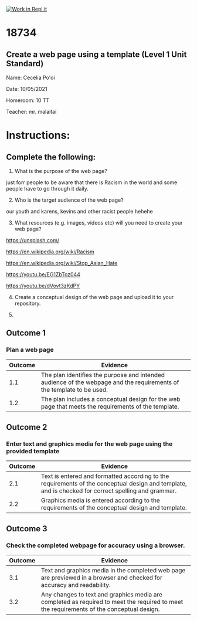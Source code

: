 [![Work in Repl.it](https://classroom.github.com/assets/work-in-replit-14baed9a392b3a25080506f3b7b6d57f295ec2978f6f33ec97e36a161684cbe9.svg)](https://classroom.github.com/online_ide?assignment_repo_id=4737132&assignment_repo_type=AssignmentRepo)
# 18734
## Create a web page using a template (Level 1 Unit Standard)

Name: Cecelia Po'oi

Date: 10/05/2021

Homeroom: 10 TT

Teacher: mr. malaitai

# Instructions:

## Complete the following:
1. What is the purpose of the web page?

just forr people to be aware that there is Racism in the world and some people have to go through it daily.

2. Who is the target audience of the web page?

our youth and karens, kevins and other racist people hehehe

3. What resources (e.g. images, videos etc) will you need to create your web page? 

https://unsplash.com/

https://en.wikipedia.org/wiki/Racism

https://en.wikipedia.org/wiki/Stop_Asian_Hate

https://youtu.be/EG1ZbToz044

https://youtu.be/dVovt3zKdPY

4. Create a conceptual design of the web page and upload it to your repository.

5. 

## Outcome 1
### Plan a web page
| Outcome | Evidence |
| --- | --- |
| 1.1 | The plan identifies the purpose and intended audience of the webpage and the requirements of the template to be used. |
| 1.2 | The plan includes a conceptual design for the web page that meets the requirements of the template. |

## Outcome 2
### Enter text and graphics media for the web page using the provided template
| Outcome | Evidence |
| --- | --- |
| 2.1 | Text is entered and formatted according to the requirements of the conceptual design and template, and is checked for correct spelling and grammar. |
| 2.2 | Graphics media is entered according to the requirements of the conceptual design and template. |

## Outcome 3
### Check the completed webpage for accuracy using a browser.
| Outcome | Evidence |
| --- | --- |
| 3.1 | Text and graphics media in the completed web page are previewed in a browser and checked for accuracy and readability.
| 3.2 | Any changes to text and graphics media are completed as required to meet the required to meet the requirements of the conceptual design. |
